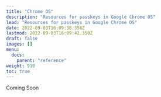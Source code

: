 ```yaml
---
title: "Chrome OS"
description: "Resources for passkeys in Google Chrome OS"
lead: "Resources for passkeys in Google Chrome OS"
date: 2022-09-03T16:09:38.358Z
lastmod: 2022-09-03T16:09:42.350Z
draft: false
images: []
menu:
  docs:
    parent: "reference"
weight: 910
toc: true
---
```


Coming Soon